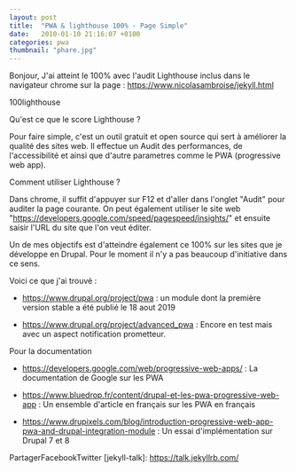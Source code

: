 ```yaml
---
layout: post
title:  "PWA & lighthouse 100% - Page Simple"
date:   2010-01-10 21:16:07 +0100
categories: pwa
thumbnail: "phare.jpg"
---
```


Bonjour,
J'ai atteint le 100% avec l'audit Lighthouse inclus dans le navigateur chrome sur la page :
https://www.nicolasambroise/jekyll.html

100lighthouse

Qu'est ce que le score Lighthouse ?

Pour faire simple, c'est un outil gratuit et open source qui sert à améliorer la qualité des sites web. Il effectue un Audit des performances, de l'accessibilité et ainsi que d'autre parametres comme le PWA (progressive web app).

Comment utiliser Lighthouse ?

Dans chrome, il suffit d'appuyer sur F12 et d'aller dans l'onglet "Audit" pour auditer la page courante. On peut également utiliser le site web "https://developers.google.com/speed/pagespeed/insights/" et ensuite saisir l'URL du site que l'on veut éditer.

Un de mes objectifs est d'atteindre également ce 100% sur les sites que je développe en Drupal. Pour le moment il n'y a pas beaucoup d'initiative dans ce sens.

Voici ce que j'ai trouvé :

- https://www.drupal.org/project/pwa : un module dont la première version stable a été publié le 18 aout 2019

- https://www.drupal.org/project/advanced_pwa : Encore en test mais avec un aspect notification prometteur.

Pour la documentation

- https://developers.google.com/web/progressive-web-apps/ : La documentation de Google sur les PWA

- https://www.bluedrop.fr/content/drupal-et-les-pwa-progressive-web-app : Un ensemble d'article en français sur les PWA en français

- https://www.drupixels.com/blog/introduction-progressive-web-app-pwa-and-drupal-integration-module : Un essai d'implémentation sur Drupal 7 et 8

PartagerFacebookTwitter
[jekyll-talk]: https://talk.jekyllrb.com/
